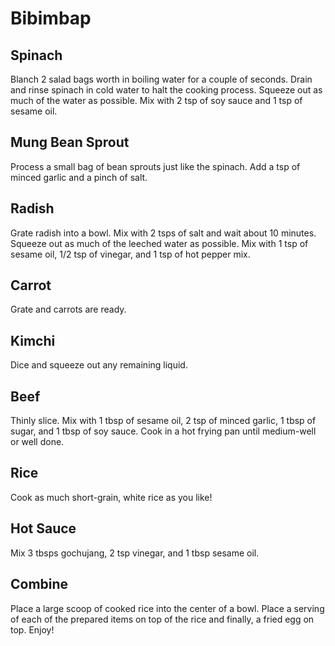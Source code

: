 # Bibimbap

## Spinach

Blanch 2 salad bags worth in boiling water for a couple of seconds. Drain and rinse spinach in cold water to halt the cooking process. Squeeze out as much of the water as possible. Mix with 2 tsp of soy sauce and 1 tsp of sesame oil.  

## Mung Bean Sprout

Process a small bag of bean sprouts just like the spinach. Add a tsp of minced garlic and a pinch of salt.

## Radish

Grate radish into a bowl. Mix with 2 tsps of salt and wait about 10 minutes. Squeeze out as much of the leeched water as possible. Mix with 1 tsp of sesame oil, 1/2 tsp of vinegar, and 1 tsp of hot pepper mix.  

## Carrot

Grate and carrots are ready.

## Kimchi

Dice and squeeze out any remaining liquid.

## Beef

Thinly slice. Mix with 1 tbsp of sesame oil, 2 tsp of minced garlic, 1 tbsp of sugar, and 1 tbsp of soy sauce. Cook in a hot frying pan until medium-well or well done.  

## Rice

Cook as much short-grain, white rice as you like!

## Hot Sauce

Mix 3 tbsps gochujang, 2 tsp vinegar, and 1 tbsp sesame oil.

## Combine

Place a large scoop of cooked rice into the center of a bowl. Place a serving of each of the prepared items on top of the rice and finally, a fried egg on top. Enjoy!


